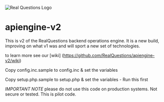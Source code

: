 ![Real Questions Logo](https://realquestions.net.au/profiles/realquestionsau/themes/realquestions/images/blacklogo.png)

# apiengine-v2
This is v2 of the RealQuestions backend operations engine. It is a new build, improving on what v1 was and will sport a new set of technologies.

to learn more see our [wiki] (https://github.com/RealQuestions/apiengine-v2/wiki)

Copy config.inc.sample to config.inc & set the variables

Copy setup.php.sample to setup.php & set the variables - Run this first 

*IMPORTANT NOTE* please do not use this code on production systems. Not secure or tested. This is pilot code.
